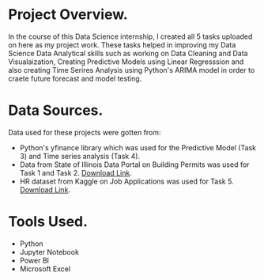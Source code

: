 # Project Overview.
In the course of this Data Science internship, I created all 5 tasks uploaded on here as my project work. These tasks helped in improving my Data Science Data Analytical skills such as working on Data Cleaning and Data Visualaization, Creating Predictive Models using Linear Regresssion and
also creating Time Serires Analysis using Python's ARIMA model in order to craete future forecast and model testing.

# Data Sources.
Data used for these projects were gotten from:
- Python's yfinance library which was used for the Predictive Model (Task 3) and Time series analysis (Task 4).
- Data from State of Illinois Data Portal on Building Permits was used for Task 1 and Task 2. [Download Link](https://data.illinois.gov/dataset/city-of-rockford-building-permits).
- HR dataset from Kaggle on Job Applications was used for Task 5. [Download Link](https://www.kaggle.com/datasets/ayushtankha/70k-job-applicants-data-human-resource).

# Tools Used.
- Python
- Jupyter Notebook
- Power BI
- Microsoft Excel
